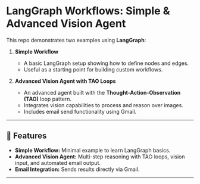 # LangGraph Workflows: Simple & Advanced Vision Agent

This repo demonstrates two examples using **LangGraph**:

1. **Simple Workflow**  
   - A basic LangGraph setup showing how to define nodes and edges.  
   - Useful as a starting point for building custom workflows.

2. **Advanced Vision Agent with TAO Loops**  
   - An advanced agent built with the **Thought-Action-Observation (TAO)** loop pattern.  
   - Integrates vision capabilities to process and reason over images.  
   - Includes email send functionality using Gmail.

---

## 🚀 Features
- **Simple Workflow:** Minimal example to learn LangGraph basics.  
- **Advanced Vision Agent:** Multi-step reasoning with TAO loops, vision input, and automated email output.  
- **Email Integration:** Sends results directly via Gmail.

---

